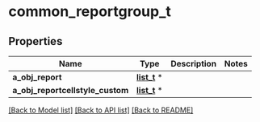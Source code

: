 # common_reportgroup_t

## Properties
Name | Type | Description | Notes
------------ | ------------- | ------------- | -------------
**a_obj_report** | [**list_t**](common_report.md) \* |  | 
**a_obj_reportcellstyle_custom** | [**list_t**](common_reportcellstyle.md) \* |  | 

[[Back to Model list]](../README.md#documentation-for-models) [[Back to API list]](../README.md#documentation-for-api-endpoints) [[Back to README]](../README.md)


